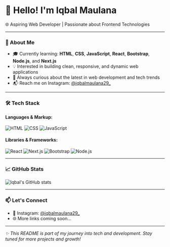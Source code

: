 # 👋 Hello! I'm Iqbal Maulana
🌐 Aspiring Web Developer | Passionate about Frontend Technologies

---


### 🚀 About Me

- 🎓 Currently learning: **HTML**, **CSS**, **JavaScript**, **React**, **Bootstrap**, **Node.js**, and **Next.js**
- 💡 Interested in building clean, responsive, and dynamic web applications
- 🌱 Always curious about the latest in web development and tech trends
- 📬 Reach me on Instagram: [@iqbalmaulana29_](https://instagram.com/iqbalmaulana29_)

---

### 🛠️ Tech Stack

#### Languages & Markup:
![HTML](https://img.shields.io/badge/-HTML5-E34F26?style=flat&logo=html5&logoColor=white)
![CSS](https://img.shields.io/badge/-CSS3-1572B6?style=flat&logo=css3)
![JavaScript](https://img.shields.io/badge/-JavaScript-F7DF1E?style=flat&logo=javascript&logoColor=black)

#### Libraries & Frameworks:
![React](https://img.shields.io/badge/-React-61DAFB?style=flat&logo=react&logoColor=black)
![Next.js](https://img.shields.io/badge/-Next.js-000000?style=flat&logo=next.js)
![Bootstrap](https://img.shields.io/badge/-Bootstrap-7952B3?style=flat&logo=bootstrap)
![Node.js](https://img.shields.io/badge/-Node.js-339933?style=flat&logo=node.js&logoColor=white)

---

### 📈 GitHub Stats

![Iqbal's GitHub stats](https://github-readme-stats.vercel.app/api?username=iqbalmaulana228&show_icons=true&theme=tokyonight)

---

### 📫 Let's Connect

- 💬 Instagram: [@iqbalmaulana29_](https://instagram.com/iqbalmaulana29_)
- 🌐 More links coming soon...

---

_✨ This README is part of my journey into tech and development. Stay tuned for more projects and growth!_

